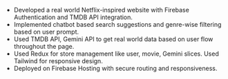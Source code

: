 
- Developed a real world Netflix-inspired website with Firebase Authentication and TMDB API integration.
- Implemented chatbot based search suggestions and genre-wise filtering based on user prompt.
- Used TMDB API, Gemini API to get real world data based on user flow throughout the page.
- Used Redux for store management like user, movie, Gemini slices. Used Tailwind for responsive design.
- Deployed on Firebase Hosting with secure routing and responsiveness.
